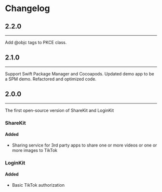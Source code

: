 # Changelog

## 2.2.0
---
Add @objc tags to PKCE class.

## 2.1.0
---
Support Swift Package Manager and Cocoapods. Updated demo app to be a SPM demo. Refactored and optimized code.

## 2.0.0
---
The first open-source version of ShareKit and LoginKit
 
### ShareKit
#### Added 
* Sharing service for 3rd party apps to share one or more videos or one or more images to TikTok    

### LoginKit
#### Added
* Basic TikTok authorization 



